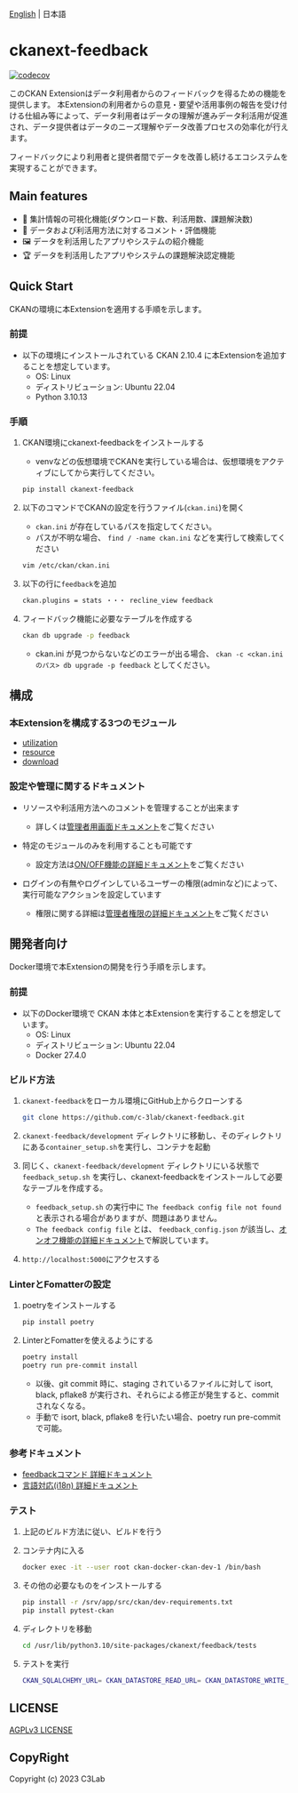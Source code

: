[English](https://github.com/c-3lab/ckanext-feedback/blob/main/README-en.md) | 日本語

# ckanext-feedback

[![codecov](https://codecov.io/github/c-3lab/ckanext-feedback/graph/badge.svg?token=8T2RIXPXOM)](https://codecov.io/github/c-3lab/ckanext-feedback)

このCKAN Extensionはデータ利用者からのフィードバックを得るための機能を提供します。
本Extensionの利用者からの意見・要望や活用事例の報告を受け付ける仕組み等によって、データ利用者はデータの理解が進みデータ利活用が促進され、データ提供者はデータのニーズ理解やデータ改善プロセスの効率化が行えます。

フィードバックにより利用者と提供者間でデータを改善し続けるエコシステムを実現することができます。

## Main features

* 👀 集計情報の可視化機能(ダウンロード数、利活用数、課題解決数)
* 💬 データおよび利活用方法に対するコメント・評価機能
* 🖼 データを利活用したアプリやシステムの紹介機能
* 🏆 データを利活用したアプリやシステムの課題解決認定機能

## Quick Start

CKANの環境に本Extensionを適用する手順を示します。

### 前提

* 以下の環境にインストールされている CKAN 2.10.4 に本Extensionを追加することを想定しています。
  * OS: Linux
  * ディストリビューション: Ubuntu 22.04
  * Python 3.10.13

### 手順

1. CKAN環境にckanext-feedbackをインストールする

    * venvなどの仮想環境でCKANを実行している場合は、仮想環境をアクティブにしてから実行してください。

    ```bash
    pip install ckanext-feedback
    ```

2. 以下のコマンドでCKANの設定を行うファイル(`ckan.ini`)を開く

    * `ckan.ini` が存在しているパスを指定してください。
    * パスが不明な場合、 `find / -name ckan.ini` などを実行して検索してください

    ```bash
    vim /etc/ckan/ckan.ini
    ```

3. 以下の行に`feedback`を追加

    ```bash
    ckan.plugins = stats ・・・ recline_view feedback
    ```

4. フィードバック機能に必要なテーブルを作成する

    ```bash
    ckan db upgrade -p feedback
    ```
    * ckan.ini が見つからないなどのエラーが出る場合、 `ckan -c <ckan.iniのパス> db upgrade -p feedback` としてください。

## 構成

### 本Extensionを構成する3つのモジュール

* [utilization](./docs/ja/utilization.md)
* [resource](./docs/ja/resource.md)
* [download](./docs/ja/download.md)

### 設定や管理に関するドキュメント

* リソースや利活用方法へのコメントを管理することが出来ます
  * 詳しくは[管理者用画面ドキュメント](docs/ja/admin.md)をご覧ください

* 特定のモジュールのみを利用することも可能です
  * 設定方法は[ON/OFF機能の詳細ドキュメント](./docs/ja/switch_function.md)をご覧ください

* ログインの有無やログインしているユーザーの権限(adminなど)によって、実行可能なアクションを設定しています
  * 権限に関する詳細は[管理者権限の詳細ドキュメント](./docs/ja/authority.md)をご覧ください

## 開発者向け

Docker環境で本Extensionの開発を行う手順を示します。

### 前提

* 以下のDocker環境で CKAN 本体と本Extensionを実行することを想定しています。
  * OS: Linux
  * ディストリビューション: Ubuntu 22.04
  * Docker 27.4.0

### ビルド方法

1. `ckanext-feedback`をローカル環境にGitHub上からクローンする

    ```bash
    git clone https://github.com/c-3lab/ckanext-feedback.git
    ```

2. `ckanext-feedback/development` ディレクトリに移動し、そのディレクトリにある`container_setup.sh`を実行し、コンテナを起動

3. 同じく、`ckanext-feedback/development` ディレクトリにいる状態で `feedback_setup.sh` を実行し、ckanext-feedbackをインストールして必要なテーブルを作成する。

    * `feedback_setup.sh` の実行中に `The feedback config file not found` と表示される場合がありますが、問題はありません。
    * `The feedback config file` とは、 `feedback_config.json` が該当し、[オンオフ機能の詳細ドキュメント](./docs/ja/switch_function.md)で解説しています。

4. `http://localhost:5000`にアクセスする

### LinterとFomatterの設定

1. poetryをインストールする

    ```bash
    pip install poetry
    ```

2. LinterとFomatterを使えるようにする

    ```bash
    poetry install
    poetry run pre-commit install
    ```

    * 以後、git commit 時に、staging されているファイルに対して isort, black, pflake8 が実行され、それらによる修正が発生すると、commit されなくなる。
    * 手動で isort, black, pflake8 を行いたい場合、poetry run pre-commit で可能。

### 参考ドキュメント

* [feedbackコマンド 詳細ドキュメント](./docs/ja/feedback_command.md)
* [言語対応(i18n) 詳細ドキュメント](./docs/ja/i18n.md)

### テスト

1. 上記のビルド方法に従い、ビルドを行う

2. コンテナ内に入る

    ```bash
    docker exec -it --user root ckan-docker-ckan-dev-1 /bin/bash
    ```

3. その他の必要なものをインストールする

    ```bash
    pip install -r /srv/app/src/ckan/dev-requirements.txt
    pip install pytest-ckan
    ```

4. ディレクトリを移動

    ```bash
    cd /usr/lib/python3.10/site-packages/ckanext/feedback/tests
    ```

5. テストを実行

    ```bash
    CKAN_SQLALCHEMY_URL= CKAN_DATASTORE_READ_URL= CKAN_DATASTORE_WRITE_URL= pytest -s --ckan-ini=config/test.ini --cov=ckanext.feedback --cov-branch --disable-warnings ./
    ```

## LICENSE

[AGPLv3 LICENSE](https://github.com/c-3lab/ckanext-feedback/blob/feature/documentation-README/LICENSE)

## CopyRight

Copyright (c) 2023 C3Lab

